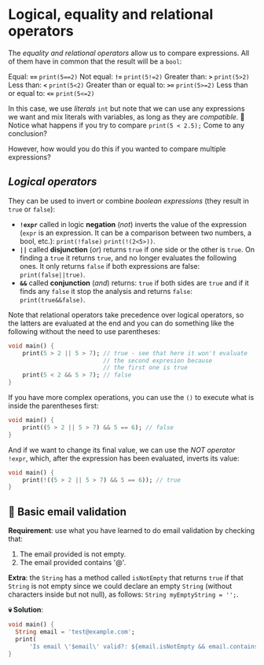 # Logical, equality and relational operators

The _equality and relational operators_ allow us to compare expressions. All of them have in common that the result will be a `bool`:

Equal: __`==`__ `print(5==2)`
Not equal: __`!=`__ `print(5!=2)`
Greater than: __`>`__ `print(5>2)`
Less than: __`<`__ `print(5<2)`
Greater than or equal to: __`>=`__ `print(5>=2)`
Less than or equal to: __`<=`__ `print(5<=2)`

In this case, we use _literals_ `int` but note that we can use any expressions we want and mix literals with variables, as long as they are _compatible_. 🤨 Notice what happens if you try to compare `print(5 < 2.5);` Come to any conclusion?

However, how would you do this if you wanted to compare multiple expressions?

## _Logical operators_

They can be used to invert or combine _boolean expressions_ (they result in `true` or `false`):

- __`!expr`__ called in logic __negation__ (_not_) inverts the value of the expression (`expr` is an expression. It can be a comparison between two numbers, a bool, etc.): `print(!false)` `print(!(2<5>))`.
- __`||`__ called __disjunction__ (_or_) returns `true` if one side or the other is `true`. On finding a `true` it returns `true`, and no longer evaluates the following ones. It only returns `false` if both expressions are false: `print(false||true)`.
- __`&&`__ called __conjunction__ (_and_) returns: `true` if both sides are `true` and if it finds any `false` it stop the analysis and returns `false`: `print(true&&false)`.

Note that relational operators take precedence over logical operators, so the latters are evaluated at the end and you can do something like the following without the need to use parentheses:

```dart
void main() {
    print(5 > 2 || 5 > 7); // true - see that here it won't evaluate
                           // the second expresion because
                           // the first one is true
    print(5 < 2 && 5 > 7); // false
}
```

If you have more complex operations, you can use the `()` to execute what is inside the parentheses first:

```dart
void main() {
    print((5 > 2 || 5 > 7) && 5 == 6); // false
}
```

And if we want to change its final value, we can use the _NOT operator_ `!expr`, which, after the expression has been evaluated, inverts its value:

```dart
void main() {
    print(!((5 > 2 || 5 > 7) && 5 == 6)); // true
}
```

## 💪 Basic email validation

__Requirement__: use what you have learned to do email validation by checking that:

1. The email provided is not empty.
2. The email provided contains '@'.

__Extra__: the `String` has a method called `isNotEmpty` that returns `true` if that `String` is not empty since we could declare an empty `String` (without characters inside but not null), as follows: `String myEmptyString = '';`.

__💀 Solution__:

```dart
void main() {
  String email = 'test@example.com';
  print(
      'Is email \'$email\' valid?: ${email.isNotEmpty && email.contains('@')}'); //
}
```
